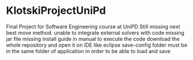 # KlotskiProjectUniPd
Final Project for Software Engineering course at UniPD
Still missing next best move method. unable to integrate external solvers with code
missing jar file
missing install guide in manual
to execute the code download the whole repository and open it on IDE like eclipse
save-config folder must be in the same folder of application in order to be able to load and save
